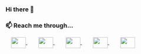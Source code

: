 ### Hi there 👋

<!-- ### 🔭 I work with... -->


### 📫 Reach me through...
<p>
  <a href="https://www.linkedin.com/in/makkahwi" target="_blank" style="padding: 0 15px;">
    <img align="center" src="https://www.svgrepo.com/show/128403/linkedin.svg" height="30" width="40" />
  </a>
  
  <a href="https://suhaib.dev" target="_blank" style="padding: 0 15px;">
    <img align="center" src="https://www.svgrepo.com/show/81531/website.svg" height="30" width="40" />
  </a>
  
  <a href="mailto:SuhaibAhmadAi@hotmail.com" target="_blank" style="padding: 0 15px;">
    <img align="center" src="https://www.svgrepo.com/show/49695/mail.svg" height="30" width="40" />
  </a>
  
  <a href="https://wasap.my/601128094804" target="_blank" style="padding: 0 15px;">
    <img align="center" src="https://www.svgrepo.com/show/158412/whatsapp.svg" height="30" width="40" />
  </a>
  
  <a href="https://t.me/makkahwi" target="_blank" style="padding: 0 15px;">
    <img align="center" src="https://www.svgrepo.com/show/394493/telegram.svg" height="30" width="40" />
  </a>
</p>
  
<!--
**makkahwi/makkahwi** is a ✨ _special_ ✨ repository because its `README.md` (this file) appears on your GitHub profile.

Here are some ideas to get you started:

- 🔭 I’m currently working on ...
- 🌱 I’m currently learning ...
- 👯 I’m looking to collaborate on ...
- 🤔 I’m looking for help with ...
- 💬 Ask me about ...
- 📫 How to reach me: ...
- 😄 Pronouns: ...
- ⚡ Fun fact: ...
-->
